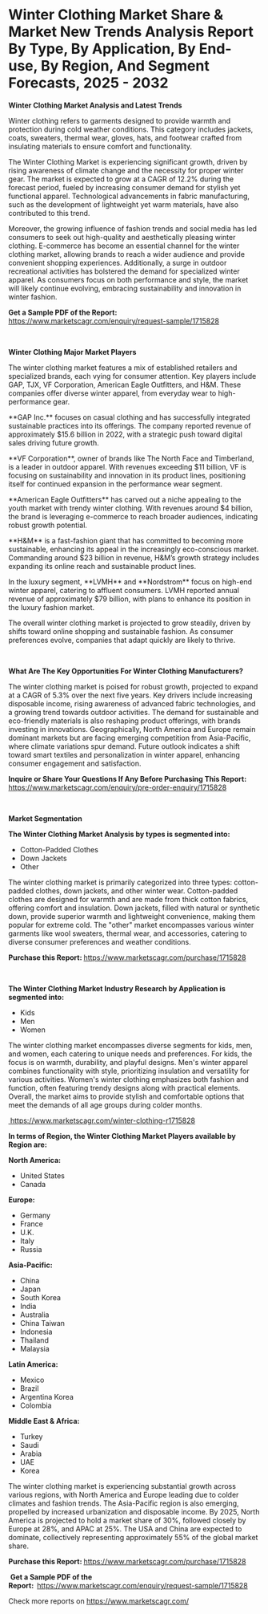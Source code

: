 <p><h1>Winter Clothing Market Share & Market New Trends Analysis Report By Type, By Application, By End-use, By Region, And Segment Forecasts, 2025 - 2032</h1></p><p><strong>Winter Clothing Market Analysis and Latest Trends</strong></p>
<p><p>Winter clothing refers to garments designed to provide warmth and protection during cold weather conditions. This category includes jackets, coats, sweaters, thermal wear, gloves, hats, and footwear crafted from insulating materials to ensure comfort and functionality.</p><p>The Winter Clothing Market is experiencing significant growth, driven by rising awareness of climate change and the necessity for proper winter gear. The market is expected to grow at a CAGR of 12.2% during the forecast period, fueled by increasing consumer demand for stylish yet functional apparel. Technological advancements in fabric manufacturing, such as the development of lightweight yet warm materials, have also contributed to this trend.</p><p>Moreover, the growing influence of fashion trends and social media has led consumers to seek out high-quality and aesthetically pleasing winter clothing. E-commerce has become an essential channel for the winter clothing market, allowing brands to reach a wider audience and provide convenient shopping experiences. Additionally, a surge in outdoor recreational activities has bolstered the demand for specialized winter apparel. As consumers focus on both performance and style, the market will likely continue evolving, embracing sustainability and innovation in winter fashion.</p></p>
<p><strong>Get a Sample PDF of the Report:&nbsp;</strong> <a href="https://www.marketscagr.com/enquiry/request-sample/1715828?utm_campaign=1889&utm_medium=2&utm_source=Github&utm_content=ia&utm_term=09022025&utm_id=winter-clothing">https://www.marketscagr.com/enquiry/request-sample/1715828</a></p>
<p>&nbsp;</p>
<p><strong>Winter Clothing Major Market Players</strong></p>
<p><p>The winter clothing market features a mix of established retailers and specialized brands, each vying for consumer attention. Key players include GAP, TJX, VF Corporation, American Eagle Outfitters, and H&M. These companies offer diverse winter apparel, from everyday wear to high-performance gear.</p><p>**GAP Inc.** focuses on casual clothing and has successfully integrated sustainable practices into its offerings. The company reported revenue of approximately $15.6 billion in 2022, with a strategic push toward digital sales driving future growth.</p><p>**VF Corporation**, owner of brands like The North Face and Timberland, is a leader in outdoor apparel. With revenues exceeding $11 billion, VF is focusing on sustainability and innovation in its product lines, positioning itself for continued expansion in the performance wear segment.</p><p>**American Eagle Outfitters** has carved out a niche appealing to the youth market with trendy winter clothing. With revenues around $4 billion, the brand is leveraging e-commerce to reach broader audiences, indicating robust growth potential.</p><p>**H&M** is a fast-fashion giant that has committed to becoming more sustainable, enhancing its appeal in the increasingly eco-conscious market. Commanding around $23 billion in revenue, H&M’s growth strategy includes expanding its online reach and sustainable product lines.</p><p>In the luxury segment, **LVMH** and **Nordstrom** focus on high-end winter apparel, catering to affluent consumers. LVMH reported annual revenue of approximately $79 billion, with plans to enhance its position in the luxury fashion market.</p><p>The overall winter clothing market is projected to grow steadily, driven by shifts toward online shopping and sustainable fashion. As consumer preferences evolve, companies that adapt quickly are likely to thrive.</p></p>
<p>&nbsp;</p>
<p><strong>What Are The Key Opportunities For Winter Clothing Manufacturers?</strong></p>
<p><p>The winter clothing market is poised for robust growth, projected to expand at a CAGR of 5.3% over the next five years. Key drivers include increasing disposable income, rising awareness of advanced fabric technologies, and a growing trend towards outdoor activities. The demand for sustainable and eco-friendly materials is also reshaping product offerings, with brands investing in innovations. Geographically, North America and Europe remain dominant markets but are facing emerging competition from Asia-Pacific, where climate variations spur demand. Future outlook indicates a shift toward smart textiles and personalization in winter apparel, enhancing consumer engagement and satisfaction.</p></p>
<p><strong>Inquire or Share Your Questions If Any Before Purchasing This Report:</strong> <a href="https://www.marketscagr.com/enquiry/pre-order-enquiry/1715828?utm_campaign=1889&utm_medium=2&utm_source=Github&utm_content=ia&utm_term=09022025&utm_id=winter-clothing">https://www.marketscagr.com/enquiry/pre-order-enquiry/1715828</a></p>
<p>&nbsp;</p>
<p><strong>Market Segmentation</strong></p>
<p><strong>The Winter Clothing Market Analysis by types is segmented into:</strong></p>
<p><ul><li>Cotton-Padded Clothes</li><li>Down Jackets</li><li>Other</li></ul></p>
<p><p>The winter clothing market is primarily categorized into three types: cotton-padded clothes, down jackets, and other winter wear. Cotton-padded clothes are designed for warmth and are made from thick cotton fabrics, offering comfort and insulation. Down jackets, filled with natural or synthetic down, provide superior warmth and lightweight convenience, making them popular for extreme cold. The "other" market encompasses various winter garments like wool sweaters, thermal wear, and accessories, catering to diverse consumer preferences and weather conditions.</p></p>
<p><strong>Purchase this Report:&nbsp;</strong><a href="https://www.marketscagr.com/purchase/1715828?utm_campaign=1889&utm_medium=2&utm_source=Github&utm_content=ia&utm_term=09022025&utm_id=winter-clothing">https://www.marketscagr.com/purchase/1715828</a></p>
<p>&nbsp;</p>
<p><strong>The Winter Clothing Market Industry Research by Application is segmented into:</strong></p>
<p><ul><li>Kids</li><li>Men</li><li>Women</li></ul></p>
<p><p>The winter clothing market encompasses diverse segments for kids, men, and women, each catering to unique needs and preferences. For kids, the focus is on warmth, durability, and playful designs. Men's winter apparel combines functionality with style, prioritizing insulation and versatility for various activities. Women's winter clothing emphasizes both fashion and function, often featuring trendy designs along with practical elements. Overall, the market aims to provide stylish and comfortable options that meet the demands of all age groups during colder months.</p></p>
<p><a href="https://www.marketscagr.com/winter-clothing-r1715828?utm_campaign=1889&utm_medium=2&utm_source=Github&utm_content=ia&utm_term=09022025&utm_id=winter-clothing">&nbsp;https://www.marketscagr.com/winter-clothing-r1715828</a></p>
<p><strong>In terms of Region, the Winter Clothing Market Players available by Region are:</strong></p>
<p>
    <p> <strong> North America: </strong>
        <ul>
            <li>United States</li>
            <li>Canada</li>
        </ul>
        </p> 
    <p> <strong> Europe: </strong>
        <ul>
            <li>Germany</li>
            <li>France</li>
            <li>U.K.</li>
            <li>Italy</li>
            <li>Russia</li>
        </ul>
        </p> 
    <p> <strong> Asia-Pacific: </strong>
        <ul>
            <li>China</li>
            <li>Japan</li>
            <li>South Korea</li>
            <li>India</li>
            <li>Australia</li>
            <li>China Taiwan</li>
            <li>Indonesia</li>
            <li>Thailand</li>
            <li>Malaysia</li>
        </ul>
        </p> 
    <p> <strong> Latin America: </strong>
        <ul>
            <li>Mexico</li>
            <li>Brazil</li>
            <li>Argentina Korea</li>
            <li>Colombia</li>
        </ul>
        </p> 
    <p> <strong> Middle East & Africa: </strong>
        <ul>
            <li>Turkey</li>
            <li>Saudi</li>
            <li>Arabia</li>
            <li>UAE</li>
            <li>Korea</li>
        </ul>
    </p>
    </p>
<p><p>The winter clothing market is experiencing substantial growth across various regions, with North America and Europe leading due to colder climates and fashion trends. The Asia-Pacific region is also emerging, propelled by increased urbanization and disposable income. By 2025, North America is projected to hold a market share of 30%, followed closely by Europe at 28%, and APAC at 25%. The USA and China are expected to dominate, collectively representing approximately 55% of the global market share.</p></p>
<p><strong>Purchase this Report: </strong><a href="https://www.marketscagr.com/purchase/1715828?utm_campaign=1889&utm_medium=2&utm_source=Github&utm_content=ia&utm_term=09022025&utm_id=winter-clothing">https://www.marketscagr.com/purchase/1715828</a></p>
<p>&nbsp;<strong>Get a Sample PDF of the Report:&nbsp;&nbsp;</strong><a href="https://www.marketscagr.com/enquiry/request-sample/1715828?utm_campaign=1889&utm_medium=2&utm_source=Github&utm_content=ia&utm_term=09022025&utm_id=winter-clothing">https://www.marketscagr.com/enquiry/request-sample/1715828</a></p>
<p><strong></strong></p>
<p>Check more reports on <a href="https://www.marketscagr.com/?utm_campaign=1889&utm_medium=2&utm_source=Github&utm_content=ia&utm_term=09022025&utm_id=winter-clothing">https://www.marketscagr.com/</a></p>